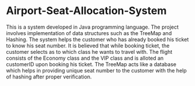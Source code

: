 # Airport-Seat-Allocation-System
This is a system developed in Java programming language. The project involves implementation of data structures such as the TreeMap and Hashing. The system helps the customer who has already booked his ticket to know his seat number. It is believed that while booking ticket, the customer selects as to which class he wants to travel with. The flight consists of the Economy class and the VIP class and is alloted an customerID upon booking his ticket. The TreeMap acts like a database which helps in providing unique seat number to the customer with the help of hashing after proper verification.
